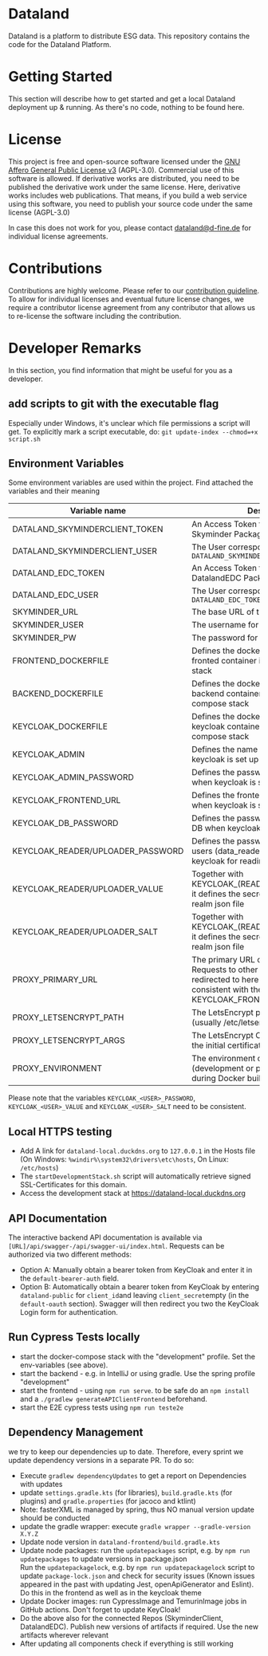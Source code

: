 # Dataland
Dataland is a platform to distribute ESG data. This repository contains the code for the Dataland Platform.

# Getting Started
This section will describe how to get started and get a local Dataland deployment up & running. As there's no code, nothing to be found here.

# License
This project is free and open-source software licensed under the [GNU Affero General Public License v3](LICENSE) (AGPL-3.0). Commercial use of this software is allowed. If derivative works are distributed, you need to be published the derivative work under the same license. Here, derivative works includes web publications. That means, if you build a web service using this software, you need to publish your source code under the same license (AGPL-3.0)

In case this does not work for you, please contact dataland@d-fine.de for individual license agreements.

# Contributions
Contributions are highly welcome. Please refer to our [contribution guideline](contribution/contribution.md).
To allow for individual licenses and eventual future license changes, we require a contributor license agreement from any contributor that allows us to re-license the software including the contribution.

# Developer Remarks
In this section, you find information that might be useful for you as a developer.
## add scripts to git with the executable flag
Especially under Windows, it's unclear which file permissions a script will get. 
To explicitly mark a script executable, do:
`git update-index --chmod=+x script.sh`
## Environment Variables
Some environment variables are used within the project. Find attached the variables and their meaning

| Variable name                     | Description                                                                                                                                         | example values                                                   |
|-----------------------------------|-----------------------------------------------------------------------------------------------------------------------------------------------------|------------------------------------------------------------------|
| DATALAND_SKYMINDERCLIENT_TOKEN    | An Access Token to access the Github Skyminder Package registry                                                                                     |                                                                  |
| DATALAND_SKYMINDERCLIENT_USER     | The User corresponding to `DATALAND_SKYMINDERCLIENT_TOKEN`                                                                                          |                                                                  |
| DATALAND_EDC_TOKEN                | An Access Token to access the Github DatalandEDC Package registry                                                                                   |                                                                  |
| DATALAND_EDC_USER                 | The User corresponding to `DATALAND_EDC_TOKEN`                                                                                                      |                                                                  |
| SKYMINDER_URL                     | The base URL of the Skyminder API                                                                                                                   |                                                                  |
| SKYMINDER_USER                    | The username for the Skyminder API                                                                                                                  |                                                                  |
| SKYMINDER_PW                      | The password for the Skyminder API                                                                                                                  |                                                                  |
| FRONTEND_DOCKERFILE               | Defines the dockerfile to be used for the fronted container in the docker compose stack                                                             | `./dataland-frontend/DockerfileTest`                             |
| BACKEND_DOCKERFILE                | Defines the dockerfile to be used for the backend container in the docker compose stack                                                             | `./dataland-backend/DockerfileTest`                              |
| KEYCLOAK_DOCKERFILE               | Defines the dockerfile to be used for the keycloak container in the docker compose stack                                                            | `./dataland-keycloak/Dockerfile`                                 |
| KEYCLOAK_ADMIN                    | Defines the name of the admin user when keycloak is set up from scratch                                                                             |                                                                  |
| KEYCLOAK_ADMIN_PASSWORD           | Defines the password for the admin user when keycloak is set up from scratch                                                                        |                                                                  |
| KEYCLOAK_FRONTEND_URL             | Defines the frontend URL to be used when keycloak is set up from scratch                                                                            |                                                                  |
| KEYCLOAK_DB_PASSWORD              | Defines the password for the keycloak DB when keycloak is set up from scratch                                                                       |                                                                  |
| KEYCLOAK_READER/UPLOADER_PASSWORD | Defines the password for the technical users (data_reader and data_uploader) in keycloak for reading or uploading data                              |                                                                  |
| KEYCLOAK_READER/UPLOADER_VALUE    | Together with KEYCLOAK_(READER\UPLOADER)_SALT it defines the secret for the keycloak realm json file                                                |                                                                  |
| KEYCLOAK_READER/UPLOADER_SALT     | Together with KEYCLOAK_(READER\UPLOADER)_VALUE it defines the secret for the keycloak realm json file                                               |                                                                  |
| PROXY_PRIMARY_URL                 | The primary URL of the webservice. Requests to other URLS will get redirected to here (make sure this is consistent with the KEYCLOAK_FRONTEND_URL) | `dataland.com`                                                   |
| PROXY_LETSENCRYPT_PATH            | The LetsEncrypt path for the domain (usually /etc/letsencrypt/FIRST_DOMAIN/                                                                         | `/etc/letsencrypt/live/dataland.com`                             |
| PROXY_LETSENCRYPT_ARGS            | The LetsEncrypt Certbot arguments for the initial certificate request                                                                               | `--email dataland@d-fine.de -d dataland.com -d www.dataland.com` |
| PROXY_ENVIRONMENT                 | The environment of the proxy server (development or production). Used during Docker build process                                                   | `development` or `production`                                    |


Please note that the variables `KEYCLOAK_<USER>_PASSWORD`, `KEYCLOAK_<USER>_VALUE` and `KEYCLOAK_<USER>_SALT` need to be consistent.

## Local HTTPS testing
* Add A link for `dataland-local.duckdns.org` to `127.0.0.1` in the Hosts file (On Windows: `%windir%\system32\drivers\etc\hosts`, On Linux: `/etc/hosts`)
* The `startDevelopmentStack.sh` script will automatically retrieve signed SSL-Certificates for this domain.
* Access the development stack at https://dataland-local.duckdns.org

## API Documentation
The interactive backend API documentation is available via `[URL]/api/swagger-/api/swagger-ui/index.html`.
Requests can be authorized via two different methods:
- Option A: Manually obtain a bearer token from KeyCloak and enter it in the `default-bearer-auth` field.
- Option B: Automatically obtain a bearer token from KeyCloak by entering `dataland-public` for `client_id`and leaving `client_secret`empty (in the `default-oauth` section). Swagger will then redirect you two the KeyCloak Login form for authentication.

## Run Cypress Tests locally
* start the docker-compose stack with the "development" profile. Set the env-variables (see above). 
* start the backend - e.g. in IntelliJ or using gradle. Use the spring profile "development"
* start the frontend - using `npm run serve`. to be safe do an `npm install` and a `./gradlew generateAPIClientFrontend` beforehand.
* start the E2E cypress tests using `npm run teste2e`

## Dependency Management
we try to keep our dependencies up to date. Therefore, every sprint we update dependency versions in a separate PR.
To do so:
* Execute `gradlew dependencyUpdates` to get a report on Dependencies with updates
* update `settings.gradle.kts` (for libraries), `build.gradle.kts` (for plugins) and `gradle.properties` (for jacoco and ktlint)
* Note: fasterXML is managed by spring, thus NO manual version update should be conducted
* update the gradle wrapper: execute `gradle wrapper --gradle-version X.Y.Z`
* Update node version in `dataland-frontend/build.gradle.kts`
* Update node packages: run the `updatepackages` script, e.g. by  `npm run updatepackages` to update versions in package.json  
  Run the `updatepackagelock`, e.g. by  `npm run updatepackagelock` script to update `package-lock.json` and check for security issues 
  (Known issues appeared in the past with updating Jest, openApiGenerator and Eslint).
  Do this in the frontend as well as in the keycloak theme
* Update Docker images: run CypressImage and TemurinImage jobs in GitHub actions. Don't forget to update KeyCloak!
* Do the above also for the connected Repos (SkyminderClient, DatalandEDC). Publish new versions of artifacts if required. Use the new artifacts wherever relevant
* After updating all components check if everything is still working
